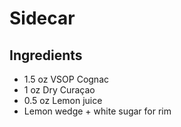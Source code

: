 # Sidecar

## Ingredients

- 1.5 oz VSOP Cognac
- 1 oz Dry Curaçao
- 0.5 oz Lemon juice
- Lemon wedge + white sugar for rim
